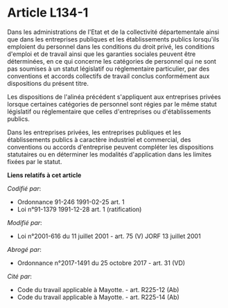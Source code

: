 # Article L134-1

Dans les administrations de l'Etat et de la collectivité départementale ainsi que dans les entreprises publiques et les
établissements publics lorsqu'ils emploient du personnel dans les conditions du droit privé, les conditions d'emploi et de
travail ainsi que les garanties sociales peuvent être déterminées, en ce qui concerne les catégories de personnel qui ne sont
pas soumises à un statut législatif ou réglementaire particulier, par des conventions et accords collectifs de travail
conclus conformément aux dispositions du présent titre.

Les dispositions de l'alinéa précédent s'appliquent aux entreprises privées lorsque certaines catégories de personnel sont
régies par le même statut législatif ou réglementaire que celles d'entreprises ou d'établissements publics.

Dans les entreprises privées, les entreprises publiques et les établissements publics à caractère industriel et commercial,
des conventions ou accords d'entreprise peuvent compléter les dispositions statutaires ou en déterminer les modalités
d'application dans les limites fixées par le statut.

**Liens relatifs à cet article**

_Codifié par_:

  - Ordonnance 91-246 1991-02-25 art. 1
  - Loi n°91-1379 1991-12-28 art. 1 (ratification)

_Modifié par_:

  - Loi n°2001-616 du 11 juillet 2001 - art. 75 (V) JORF 13 juillet 2001

_Abrogé par_:

  - Ordonnance n°2017-1491 du 25 octobre 2017 - art. 31 (VD)

_Cité par_:

  - Code du travail applicable à Mayotte. - art. R225-12 (Ab)
  - Code du travail applicable à Mayotte. - art. R225-14 (Ab)
